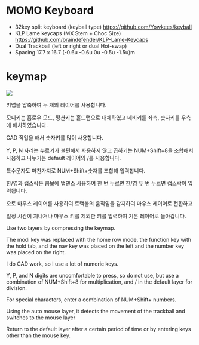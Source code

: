 # MOMO Keyboard

 - 32key split keyboard (keyball type)
 https://github.com/Yowkees/keyball
 - KLP Lame keycaps (MX Stem + Choc Size)
 https://github.com/braindefender/KLP-Lame-Keycaps
 - Dual Trackball (left or right or dual Hot-swap)
 - Spacing 17.7 x 16.7 (-0.6u -0.6u 0u -0.5u -1.5u)m


# keymap
<img src="image/keymap.svg" >

키맵을 압축하여 두 개의 레이어를 사용합니다.

모디키는 홈로우 모드, 펑션키는 홀드탭으로 대체하였고 네비키를 좌측, 숫자키를 우측에 배치하였습니다.

CAD 작업을 해서 숫자키를 많이 사용합니다.

Y, P, N 자리는 누르기가 불편해서 사용하지 않고 곱하기는 NUM+Shift+8을 조합해서 사용하고 나누기는 default 레이어의 /를 사용합니다.

특수문자도 마찬가지로 NUM+Shift+숫자를 조합해 입력합니다.

한/영과 캡스락은 콤보에 탭댄스 사용하여 한 번 누르면 한/영 두 번 누르면 캡스락이 입력됩니다.

오토 마우스 레이어를 사용하여 트랙볼의 움직임을 감지하여 마우스 레이어로 전환하고

일정 시간이 지나거나 마우스 키를 제외한 키를 입력하여 기본 레이어로 돌아갑니다.

Use two layers by compressing the keymap.

The modi key was replaced with the home row mode, the function key with the hold tab, and the nav key was placed on the left and the number key was placed on the right.

I do CAD work, so I use a lot of numeric keys.

Y, P, and N digits are uncomfortable to press, so do not use, but use a combination of NUM+Shift+8 for multiplication, and / in the default layer for division.

For special characters, enter a combination of NUM+Shift+ numbers.

Using the auto mouse layer, it detects the movement of the trackball and switches to the mouse layer

Return to the default layer after a certain period of time or by entering keys other than the mouse key.
